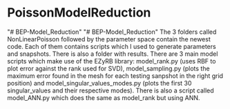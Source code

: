# PoissonModelReduction
"# BEP-Model_Reduction" 
"# BEP-Model_Reduction" 
The 3 folders called NonLinearPoisson followed by the parameter space contain the newest code. Each of them contains scripts which I used to generate parameters and snapshots. There is also a folder with results. There are 3 main model scripts which make use of the EZyRB library: model_rank.py (uses RBF to plot error against the rank used for SVD), model_sampling.py (plots the maximum error found in the mesh for each testing sanpshot in the right grid position) and model_singular_values_modes.py (plots the first 30 singular_values and their respective modes). There is also a script called model_ANN.py which does the same as model_rank but using ANN.
